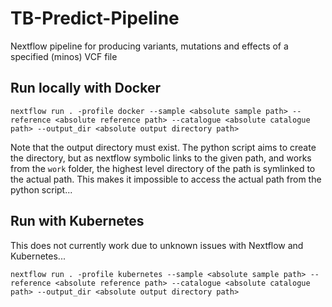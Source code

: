 # TB-Predict-Pipeline
Nextflow pipeline for producing variants, mutations and effects of a specified (minos) VCF file

## Run locally with Docker
```
nextflow run . -profile docker --sample <absolute sample path> --reference <absolute reference path> --catalogue <absolute catalogue path> --output_dir <absolute output directory path>
```
Note that the output directory must exist. The python script aims to create the directory, but as nextflow symbolic links to the given path, and works from the `work` folder, the highest level directory of the path is symlinked to the actual path. This makes it impossible to access the actual path from the python script...

## Run with Kubernetes
This does not currently work due to unknown issues with Nextflow and Kubernetes...
```
nextflow run . -profile kubernetes --sample <absolute sample path> --reference <absolute reference path> --catalogue <absolute catalogue path> --output_dir <absolute output directory path>
```
